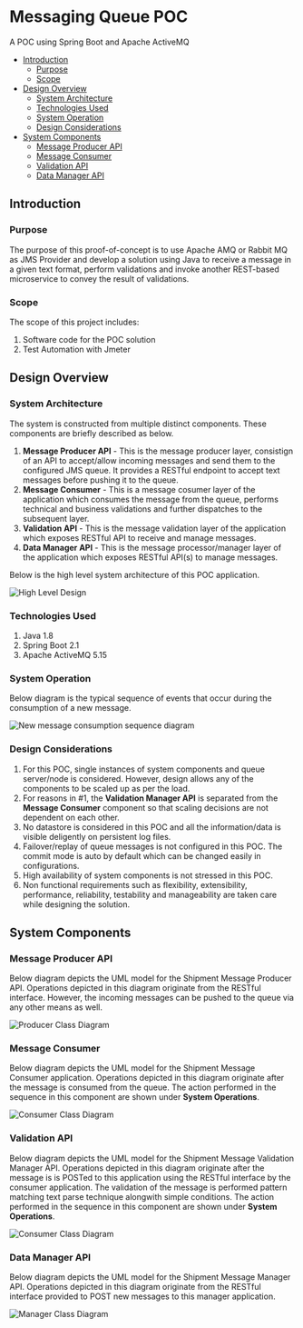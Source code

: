 # Messaging Queue POC
A POC using Spring Boot and Apache ActiveMQ

  * [Introduction](#introduction)
    + [Purpose](#purpose)
    + [Scope](#scope)
  * [Design Overview](#design-overview)
    + [System Architecture](#system-architecture)
    + [Technologies Used](#technologies-used)
    + [System Operation](#system-operation)
    + [Design Considerations](#design-considerations)
  * [System Components](#system-components)
    + [Message Producer API](#message-producer-api)
    + [Message Consumer](#message-consumer)
    + [Validation API](#validation-api)
    + [Data Manager API](#data-manager-api)

## Introduction
### Purpose
The purpose of this proof-of-concept is to use Apache AMQ or Rabbit MQ as JMS Provider and develop a solution using Java to receive a message in a given text format, perform validations and invoke another REST-based microservice to convey the result of validations.
### Scope
The scope of this project includes:

1. Software code for the POC solution
2. Test Automation with Jmeter

## Design Overview
### System Architecture
The system is constructed from multiple distinct components. These components are briefly described as below.

1. **Message Producer API** - This is the message producer layer, consistign of an API to accept/allow incoming messages and send them to the configured JMS queue. It provides a RESTful endpoint to accept text messages before pushing it to the queue.
2. **Message Consumer** - This is a message cosumer layer of the application which consumes the message from the queue, performs technical and business validations and further dispatches to the subsequent layer.
3. **Validation API** - This is the message validation layer of the application which exposes RESTful API to receive and manage messages.
3. **Data Manager API** - This is the message processor/manager layer of the application which exposes RESTful API(s) to manage messages.

Below is the high level system architecture of this POC application.

![High Level Design](https://github.com/shishir-insane/mq-poc/blob/master/images/hld.png?raw=true)

### Technologies Used
1. Java 1.8
2. Spring Boot 2.1
3. Apache ActiveMQ 5.15

### System Operation
Below diagram is the typical sequence of events that occur during the consumption of a new message.

![New message consumption sequence diagram](https://github.com/shishir-insane/mq-poc/blob/master/images/processConsumedMessage-seq.png?raw=true)

### Design Considerations
1. For this POC, single instances of system components and queue server/node is considered. However, design allows any of the components to be scaled up as per the load.
2. For reasons in #1, the **Validation Manager API** is separated from the **Message Consumer** component so that scaling decisions are not dependent on each other.
3. No datastore is considered in this POC and all the information/data is visible deligently on persistent log files.
4. Failover/replay of queue messages is not configured in this POC. The commit mode is auto by default which can be changed easily in configurations.
5. High availability of system components is not stressed in this POC.  
6. Non functional requirements such as flexibility, extensibility, performance, reliability, testability and manageability are taken care while designing the solution.

## System Components
### Message Producer API
Below diagram depicts the UML model for the Shipment Message Producer API. Operations depicted in this diagram originate from the RESTful interface. However, the incoming messages can be pushed to the queue via any other means as well. 

![Producer Class Diagram](https://github.com/shishir-insane/mq-poc/blob/master/images/producer-class-diagram.png?raw=true)

### Message Consumer
Below diagram depicts the UML model for the Shipment Message Consumer application. Operations depicted in this diagram originate after the message is consumed from the queue. The action performed in the sequence in this component are shown under **System Operations**.

![Consumer Class Diagram](https://github.com/shishir-insane/mq-poc/blob/master/images/consumer-class-diagram.png?raw=true)

### Validation API
Below diagram depicts the UML model for the Shipment Message Validation Manager API. Operations depicted in this diagram originate after the message is is POSTed to this application using the RESTful interface by the consumer application. The validation of the message is performed pattern matching text parse technique alongwith simple conditions. The action performed in the sequence in this component are shown under **System Operations**.

![Consumer Class Diagram](https://github.com/shishir-insane/mq-poc/blob/master/images/validation-manager-class-diagram.png?raw=true)

### Data Manager API
Below diagram depicts the UML model for the Shipment Message Manager API. Operations depicted in this diagram originate from the RESTful interface provided to POST new messages to this manager application.

![Manager Class Diagram](https://github.com/shishir-insane/mq-poc/blob/master/images/manager-class-diagram.png?raw=true)